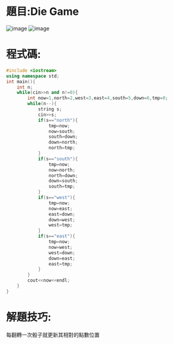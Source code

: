 # 題目:Die Game 
![image](https://github.com/HoChenYu/Programming-practice/assets/63805851/5695bc86-3fc9-4aab-8884-2b161075f863)
![image](https://github.com/HoChenYu/Programming-practice/assets/63805851/56ddef08-9899-4037-8baf-6987586ee146)
# 程式碼:
````C++
#include <iostream>
using namespace std;
int main(){
	int n;
	while(cin>>n and n!=0){
		int now=1,north=2,west=3,east=4,south=5,down=6,tmp=0;
		while(n--){
			string s;
			cin>>s;
			if(s=="north"){
				tmp=now;
				now=south;
				south=down;
				down=north;
				north=tmp;
			}
			if(s=="south"){
				tmp=now;
				now=north;
				north=down;
				down=south;
				south=tmp;
			}
			if(s=="west"){
				tmp=now;
				now=east;
				east=down;
				down=west;
				west=tmp;
			}
			if(s=="east"){
				tmp=now;
				now=west;
				west=down;
				down=east;
				east=tmp;
			}
		}
		cout<<now<<endl;
	}
}
````
# 解題技巧:
每翻轉一次骰子就更新其相對的點數位置
